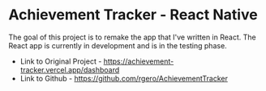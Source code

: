 # Achievement Tracker - React Native
The goal of this project is to remake the app that I've written in React. The React app is currently in development and is in the testing phase.

* Link to Original Project - https://achievement-tracker.vercel.app/dashboard
* Link to Github - https://github.com/rgero/AchievementTracker
